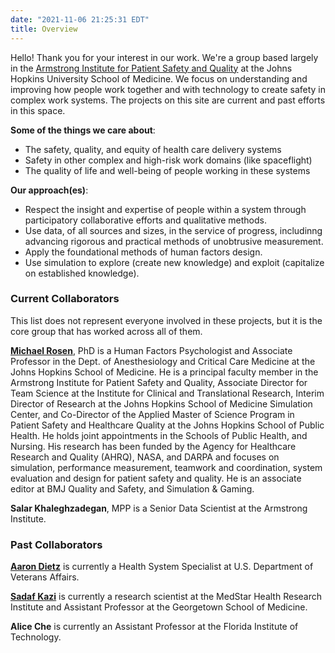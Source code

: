 ```yaml
---
date: "2021-11-06 21:25:31 EDT"
title: Overview
---
```


Hello! Thank you for your interest in our work. We're a group based largely in the [Armstrong Institute for Patient Safety and Quality](https://www.hopkinsmedicine.org/armstrong_institute/) at the Johns Hopkins University School of Medicine. 
We focus on understanding and improving how people work together and with technology to create safety in complex work systems. The projects on this site are current and past efforts in this space.

**Some of the things we care about**:
* The safety, quality, and equity of health care delivery systems
* Safety in other complex and high-risk work domains (like spaceflight)
* The quality of life and well-being of people working in these systems

**Our approach(es)**:
* Respect the insight and expertise of people within a system through participatory collaborative efforts and qualitative methods.
* Use data, of all sources and sizes, in the service of progress, includinng advancing rigorous and practical methods of unobtrusive measurement.
* Apply the foundational methods of human factors design.
* Use simulation to explore (create new knowledge) and exploit (capitalize on established knowledge).

### Current Collaborators

This list does not represent everyone involved in these projects, but it is the core group that has worked across all of them.

[**Michael Rosen**](https://www.drmichaelrosen.org/), PhD is a Human Factors Psychologist and Associate Professor in the Dept. of Anesthesiology and Critical Care Medicine at the Johns Hopkins School of Medicine. He is a principal faculty member in the Armstrong Institute for Patient Safety and Quality, Associate Director for Team Science at the Institute for Clinical and Translational Research, Interim Director of Research at the Johns Hopkins School of Medicine Simulation Center, and Co-Director of the Applied Master of Science Program in Patient Safety and Healthcare Quality at the Johns Hopkins School of Public Health. He holds joint appointments in the Schools of Public Health, and Nursing. His research has been funded by the Agency for Healthcare Research and Quality (AHRQ), NASA, and DARPA and focuses on simulation, performance measurement, teamwork and coordination, system evaluation and design for patient safety and quality. He is an associate editor at BMJ Quality and Safety, and Simulation & Gaming.

**Salar Khaleghzadegan**, MPP is a Senior Data Scientist at the Armstrong Institute.


### Past Collaborators
[**Aaron Dietz**](https://www.linkedin.com/in/aaron-dietz-a9760a27/) is currently a Health System Specialist at U.S. Department of Veterans Affairs.

[**Sadaf Kazi**](https://www.medstarhealth.org/innovation-and-research/national-center-for-human-factors-in-healthcare/team/sadaf-kazi-phd) is currently a research scientist at the MedStar Health Research Institute and Assistant Professor at the Georgetown School of Medicine.

**Alice Che** is currently an Assistant Professor at the Florida Institute of Technology.


[1]: /img/hs_rosen.jpg
